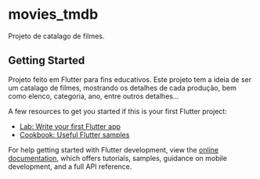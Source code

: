 # movies_tmdb

Projeto de catalago de filmes.

## Getting Started

Projeto feito em Flutter para fins educativos. Este projeto tem a ideia de ser um catalago de filmes, mostrando os detalhes de cada produção, bem como elenco, categoria, ano, entre outros detalhes...

A few resources to get you started if this is your first Flutter project:

- [Lab: Write your first Flutter app](https://docs.flutter.dev/get-started/codelab)
- [Cookbook: Useful Flutter samples](https://docs.flutter.dev/cookbook)

For help getting started with Flutter development, view the
[online documentation](https://docs.flutter.dev/), which offers tutorials,
samples, guidance on mobile development, and a full API reference.
